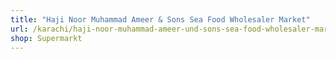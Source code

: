 ```yaml
---
title: "Haji Noor Muhammad Ameer & Sons Sea Food Wholesaler Market"
url: /karachi/haji-noor-muhammad-ameer-und-sons-sea-food-wholesaler-market/
shop: Supermarkt
---
```

